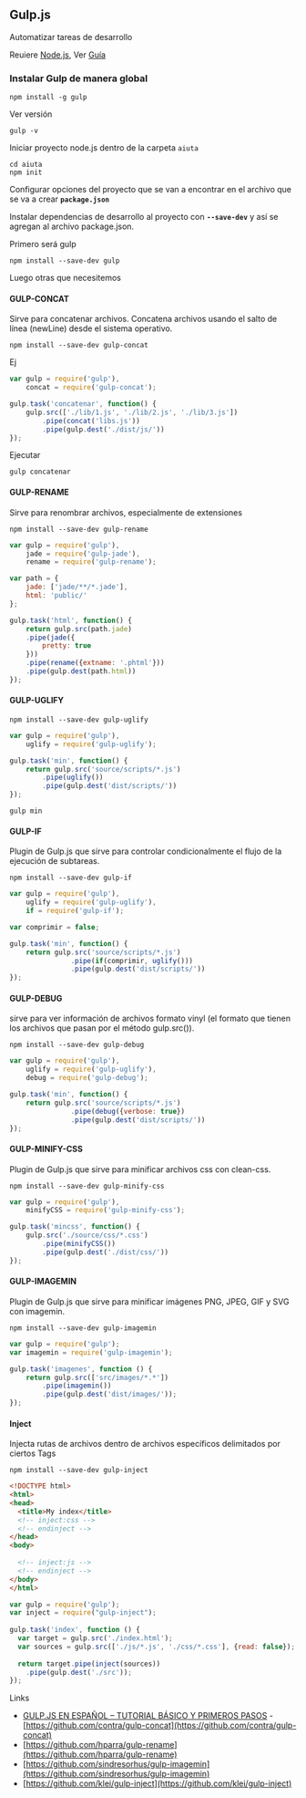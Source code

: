 ## Gulp.js
Automatizar tareas de desarrollo 

Reuiere [Node.js](http://nodejs.org/),
 Ver [Guía](https://github.com/guardeivid/aiuta/blob/master/Node.js/Node.js.md)

### Instalar Gulp de manera global
```
npm install -g gulp
```
Ver versión
```
gulp -v
```

Iniciar proyecto node.js dentro de la carpeta `aiuta`
```
cd aiuta
npm init
```

Configurar opciones del proyecto que se van a encontrar en el archivo que se va a crear **`package.json`**


Instalar dependencias de desarrollo al proyecto con **`--save-dev`** y así se agregan al archivo package.json.

Primero será gulp
```
npm install --save-dev gulp
```

Luego otras que necesitemos

#### GULP-CONCAT
Sirve para concatenar archivos. Concatena archivos usando el salto de línea (newLine) desde el sistema operativo.

```
npm install --save-dev gulp-concat
```

Ej

```js
var gulp = require('gulp'),
    concat = require('gulp-concat');

gulp.task('concatenar', function() {
    gulp.src(['./lib/1.js', './lib/2.js', './lib/3.js'])
        .pipe(concat('libs.js'))
        .pipe(gulp.dest('./dist/js/'))
});
```

Ejecutar
```
gulp concatenar
```

#### GULP-RENAME
Sirve para renombrar archivos, especialmente de extensiones

```
npm install --save-dev gulp-rename
```


```js
var gulp = require('gulp'),
    jade = require('gulp-jade'),
    rename = require('gulp-rename');

var path = {
    jade: ['jade/**/*.jade'],
    html: 'public/'
};

gulp.task('html', function() {
    return gulp.src(path.jade)
    .pipe(jade({
        pretty: true
    }))
    .pipe(rename({extname: '.phtml'}))
    .pipe(gulp.dest(path.html))
});
```
#### GULP-UGLIFY

```
npm install --save-dev gulp-uglify
```


```js
var gulp = require('gulp'),
    uglify = require('gulp-uglify');

gulp.task('min', function() {
    return gulp.src('source/scripts/*.js')
        .pipe(uglify())
        .pipe(gulp.dest('dist/scripts/'))
});
```

```
gulp min
```

#### GULP-IF
Plugin de Gulp.js que sirve para controlar condicionalmente el flujo de la ejecución de subtareas.

```
npm install --save-dev gulp-if
```

```js
var gulp = require('gulp'),
    uglify = require('gulp-uglify'),
    if = require('gulp-if');

var comprimir = false;

gulp.task('min', function() {
    return gulp.src('source/scripts/*.js')
               .pipe(if(comprimir, uglify()))
               .pipe(gulp.dest('dist/scripts/'))
});

```

#### GULP-DEBUG
sirve para ver información de archivos formato vinyl (el formato que tienen los archivos que pasan por el método gulp.src()).

```
npm install --save-dev gulp-debug
```

```js
var gulp = require('gulp'),
    uglify = require('gulp-uglify'),
    debug = require('gulp-debug');

gulp.task('min', function() {
    return gulp.src('source/scripts/*.js')
               .pipe(debug({verbose: true})
               .pipe(gulp.dest('dist/scripts/'))
});
```
#### GULP-MINIFY-CSS
Plugin de Gulp.js que sirve para minificar archivos css con clean-css.

```
npm install --save-dev gulp-minify-css
```


```js
var gulp = require('gulp'),
    minifyCSS = require('gulp-minify-css');

gulp.task('mincss', function() {
    gulp.src('./source/css/*.css')
        .pipe(minifyCSS())
        .pipe(gulp.dest('./dist/css/'))
});
```

#### GULP-IMAGEMIN
Plugin de Gulp.js que sirve para minificar imágenes PNG, JPEG, GIF y SVG con imagemin.

```
npm install --save-dev gulp-imagemin
```

```js
var gulp = require('gulp');
var imagemin = require('gulp-imagemin');

gulp.task('imagenes', function () {
    return gulp.src(['src/images/*.*'])
        .pipe(imagemin())
        .pipe(gulp.dest('dist/images/'));
});
```

#### Inject
Injecta rutas de archivos dentro de archivos específicos delimitados por ciertos Tags

```
npm install --save-dev gulp-inject
```

```html
<!DOCTYPE html>
<html>
<head>
  <title>My index</title>
  <!-- inject:css -->
  <!-- endinject -->
</head>
<body>
  
  <!-- inject:js -->
  <!-- endinject -->
</body>
</html>
```


```js
var gulp = require('gulp');
var inject = require("gulp-inject");
  
gulp.task('index', function () {
  var target = gulp.src('./index.html');
  var sources = gulp.src(['./js/*.js', './css/*.css'], {read: false});
  
  return target.pipe(inject(sources))
    .pipe(gulp.dest('./src'));
});
```

Links
 - [GULP.JS EN ESPAÑOL – TUTORIAL BÁSICO Y PRIMEROS PASOS](https://frontendlabs.io/1669--gulp-js-en-espanol-tutorial-basico-primeros-pasos-y-ejemplos)
 -[https://github.com/contra/gulp-concat](https://github.com/contra/gulp-concat)
 - [https://github.com/hparra/gulp-rename](https://github.com/hparra/gulp-rename)
 - [https://github.com/sindresorhus/gulp-imagemin](https://github.com/sindresorhus/gulp-imagemin)
 - [https://github.com/klei/gulp-inject](https://github.com/klei/gulp-inject)



